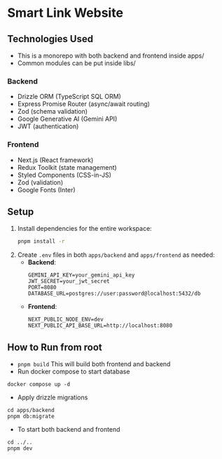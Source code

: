 # Smart Link Website

## Technologies Used

- This is a monorepo with both backend and frontend inside apps/
- Common modules can be put inside libs/

### Backend

- Drizzle ORM (TypeScript SQL ORM)
- Express Promise Router (async/await routing)
- Zod (schema validation)
- Google Generative AI (Gemini API)
- JWT (authentication)

### Frontend

- Next.js (React framework)
- Redux Toolkit (state management)
- Styled Components (CSS-in-JS)
- Zod (validation)
- Google Fonts (Inter)

## Setup

1. Install dependencies for the entire workspace:
   ```bash
   pnpm install -r
   ```
2. Create `.env` files in both `apps/backend` and `apps/frontend` as needed:
   - **Backend**:
     ```env
     GEMINI_API_KEY=your_gemini_api_key
     JWT_SECRET=your_jwt_secret
     PORT=8080
     DATABASE_URL=postgres://user:password@localhost:5432/db
     ```
   - **Frontend**:
     ```env
     NEXT_PUBLIC_NODE_ENV=dev
     NEXT_PUBLIC_API_BASE_URL=http://localhost:8080
     ```

## How to Run from root

- ```pnpm build``` This will build both frontend and backend
- Run docker compose to start database
```
docker compose up -d
```
- Apply drizzle migrations
```
cd apps/backend
pnpm db:migrate
```
- To start both backend and frontend
```
cd ../..
pnpm dev
``` 

